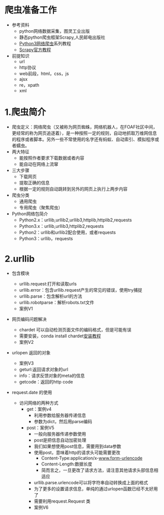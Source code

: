 # 爬虫准备工作
- 参考资料
    - python网络数据采集，图灵工业出版
    - 静态python爬虫框架Scrapy,人民邮电出版社
    - [Python3网络爬虫](http://blog.csdn.net/c406495762/article/details/72858983)系列教程
    - [Scrapy官方教程](http://scrapy-chs.readthedocs.io/zh_CN/0.24/intro/tutorial.html)
- 前提知识
    - url
    - http协议
    - web前段，html，css，js
    - ajsx
    - re，xpath
    - xml
    
# 1.爬虫简介
- 爬虫定义：网络爬虫（又被称为网页蜘蛛，网络机器人，在FOAF社区中间，更经常的称为网页追逐着），是一种按照一定的规则，自动地抓取万维网信息的程序或者脚本。另外一些不常使用的名字还有蚂蚁、自动索引、模拟程序或者蠕虫。
- 两大特征
    - 能按照作者要求下载数据或者内容
    - 能自动在网络上流窜
- 三大步骤
    - 下载网页
    - 提取正确的信息
    - 根据一定的规则自动跳转到另外的网页上执行上两步内容
- 爬虫分类
    - 通用爬虫
    - 专用爬虫（聚焦爬虫）
- Python网络包简介
    - Python2.x：urllib,urllib2,urllib3,httplib,httplib2,requests  
    - Python3.x：urllib,urllib3,httplib2,requests
    - Python2：urllib和urllib2配合使用，或者requests
    - Python3：urllib，requests
    
# 2.urllib
- 包含模块
    - urllib.request:打开和读取urls
    - urllib.error：包含urllib.request产生的常见的错误，使用try捕捉
    - urllib.parse：包含解析url的方法
    - urllib.robotparse：解析robots.txt文件
    - 案例V1 
      
- 网页编码问题解决
    - chardet 可以自动检测页面文件的编码格式，但是可能有误
    - 需要安装，conda install chardet[安装教程](https://blog.csdn.net/woyaojinqu/article/details/79865617)
    - 案例V2
- urlopen 返回的对象
    - 案例V3
    - geturl:返回请求对象的url
    - info：请求反馈对象的meta的信息
    - getcode：返回的http code
- request.date 的使用
    - 访问网络的两种方式
        - get：案例v4
            - 利用参数给服务器传递信息
            - 参数为dict，然后用parse编码
        - post：案例V5
            - 一般向服务器传递参数使用
            - post是把信息自动加密处理
            - 我们如果想使用post信息，需要用到data参数
            - 使用post，意味着http的请求头可能需要更改
                - Content-Type:application/x-www.form-urlencode
                - Content-Length:数据长度
                - 简而言之，一旦更改了请求方法，请注意其他请求头部信息相适应
            - urllib.parse.urlencode可以将字符串自动转换成上面的格式
            - 为了更多的设置请求信息，单纯的通过urlopen函数已经不太好用了
            - 需要利用request.Request 类
            - 案例V6
    
        
    
